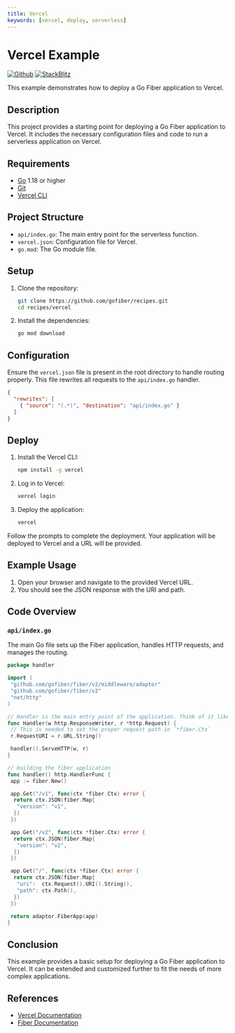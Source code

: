 ```yaml
---
title: Vercel
keywords: [vercel, deploy, serverless]
---
```


# Vercel Example

[![Github](https://img.shields.io/static/v1?label=&message=Github&color=2ea44f&style=for-the-badge&logo=github)](https://github.com/gofiber/recipes/tree/master/vercel) [![StackBlitz](https://img.shields.io/static/v1?label=&message=StackBlitz&color=2ea44f&style=for-the-badge&logo=StackBlitz)](https://stackblitz.com/github/gofiber/recipes/tree/master/vercel)

This example demonstrates how to deploy a Go Fiber application to Vercel.

## Description

This project provides a starting point for deploying a Go Fiber application to Vercel. It includes the necessary configuration files and code to run a serverless application on Vercel.

## Requirements

- [Go](https://golang.org/dl/) 1.18 or higher
- [Git](https://git-scm.com/downloads)
- [Vercel CLI](https://vercel.com/download)

## Project Structure

- `api/index.go`: The main entry point for the serverless function.
- `vercel.json`: Configuration file for Vercel.
- `go.mod`: The Go module file.

## Setup

1. Clone the repository:
    ```bash
    git clone https://github.com/gofiber/recipes.git
    cd recipes/vercel
    ```

2. Install the dependencies:
    ```bash
    go mod download
    ```

## Configuration

Ensure the `vercel.json` file is present in the root directory to handle routing properly. This file rewrites all requests to the `api/index.go` handler.

```json
{
  "rewrites": [
    { "source": "(.*)", "destination": "api/index.go" }
  ]
}
```

## Deploy

1. Install the Vercel CLI:
    ```bash
    npm install -g vercel
    ```

2. Log in to Vercel:
    ```bash
    vercel login
    ```

3. Deploy the application:
    ```bash
    vercel
    ```

Follow the prompts to complete the deployment. Your application will be deployed to Vercel and a URL will be provided.

## Example Usage

1. Open your browser and navigate to the provided Vercel URL.
2. You should see the JSON response with the URI and path.

## Code Overview

### `api/index.go`

The main Go file sets up the Fiber application, handles HTTP requests, and manages the routing.

```go
package handler

import (
 "github.com/gofiber/fiber/v2/middleware/adaptor"
 "github.com/gofiber/fiber/v2"
 "net/http"
)

// Handler is the main entry point of the application. Think of it like the main() method
func Handler(w http.ResponseWriter, r *http.Request) {
 // This is needed to set the proper request path in `*fiber.Ctx`
 r.RequestURI = r.URL.String()

 handler().ServeHTTP(w, r)
}

// building the fiber application
func handler() http.HandlerFunc {
 app := fiber.New()

 app.Get("/v1", func(ctx *fiber.Ctx) error {
  return ctx.JSON(fiber.Map{
   "version": "v1",
  })
 })

 app.Get("/v2", func(ctx *fiber.Ctx) error {
  return ctx.JSON(fiber.Map{
   "version": "v2",
  })
 })

 app.Get("/", func(ctx *fiber.Ctx) error {
  return ctx.JSON(fiber.Map{
   "uri":  ctx.Request().URI().String(),
   "path": ctx.Path(),
  })
 })

 return adaptor.FiberApp(app)
}
```

## Conclusion

This example provides a basic setup for deploying a Go Fiber application to Vercel. It can be extended and customized further to fit the needs of more complex applications.

## References

- [Vercel Documentation](https://vercel.com/docs)
- [Fiber Documentation](https://docs.gofiber.io)
